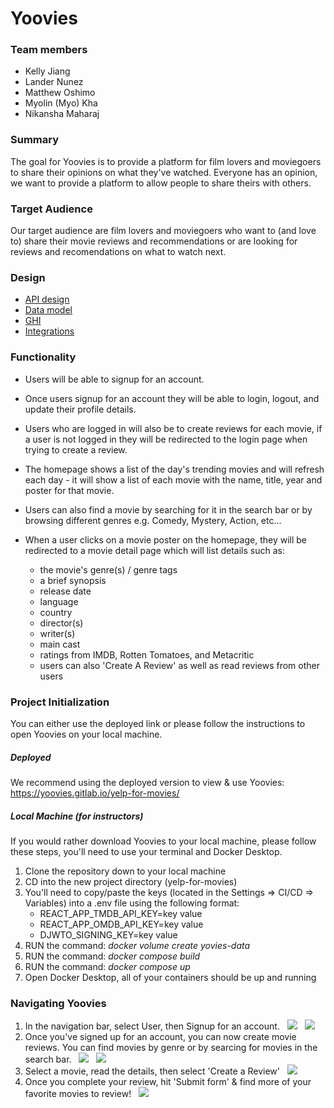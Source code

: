 # Yoovies

### Team members 
- Kelly Jiang
- Lander Nunez
- Matthew Oshimo
- Myolin (Myo) Kha
- Nikansha Maharaj


### Summary
The goal for Yoovies is to provide a platform for film lovers and moviegoers to share their opinions on what they've watched. Everyone has an opinion, we want to provide a platform to allow people to share theirs with others. 


### Target Audience
Our target audience are film lovers and moviegoers who want to (and love to) share their movie reviews and recommendations or are looking for reviews and recomendations on what to watch next.


### Design
* [API design](docs/apis.md)
* [Data model](docs/data-model.md)
* [GHI](docs/ghi.md)
* [Integrations](docs/integrations.md)


### Functionality
- Users will be able to signup for an account. 
- Once users signup for an account they will be able to login, logout, and update their profile details.  
- Users who are logged in will also be to create reviews for each movie, if a user is not logged in they will be redirected to the login page when trying to create a review. 

- The homepage shows a list of the day's trending movies and will refresh each day - it will show a list of each movie with the name, title, year and poster for that movie.
- Users can also find a movie by searching for it in the search bar or by browsing different genres e.g. Comedy, Mystery, Action, etc...

- When a user clicks on a movie poster on the homepage, they will be redirected to a movie detail page which will list details such as:
    - the movie's genre(s) / genre tags
    - a brief synopsis
    - release date
    - language
    - country
    - director(s)
    - writer(s)
    - main cast
    - ratings from IMDB, Rotten Tomatoes, and Metacritic
    - users can also 'Create A Review' as well as read reviews from other users


### Project Initialization
You can either use the deployed link or please follow the instructions to open Yoovies on your local machine. 


##### Deployed
We recommend using the deployed version to view & use Yoovies: https://yoovies.gitlab.io/yelp-for-movies/

##### Local Machine (for instructors)
If you would rather download Yoovies to your local machine, please follow these steps, you'll need to use your terminal and Docker Desktop. 

1. Clone the repository down to your local machine
2. CD into the new project directory (yelp-for-movies)
3. You'll need to copy/paste the keys (located in the Settings => CI/CD => Variables) into a .env file using the following format:
    - REACT_APP_TMDB_API_KEY=key value
    - REACT_APP_OMDB_API_KEY=key value
    - DJWTO_SIGNING_KEY=key value
4. RUN the command: *docker volume create yovies-data*
5. RUN the command: *docker compose build*
6. RUN the command: *docker compose up*
7. Open Docker Desktop, all of your containers should be up and running 

### Navigating Yoovies
1. In the navigation bar, select User, then Signup for an account.
    &nbsp; 
    ![](docs/wireframe/signup-for-account.png)
    &nbsp;
    ![](docs/wireframe/signup-page.png)
&nbsp;
&nbsp;
2. Once you've signed up for an account, you can now create movie reviews. You can find movies by genre or by searcing for movies in the search bar. 
    &nbsp;
    ![](docs/wireframe/genres.png)
    &nbsp;
    ![](docs/wireframe/search-bar.png)
&nbsp;
&nbsp;
3. Select a movie, read the details, then select 'Create a Review'
    &nbsp;
    ![](docs/wireframe/movie-detail-page.png)
&nbsp;
&nbsp;
4. Once you complete your review, hit 'Submit form' & find more of your favorite movies to review!
    &nbsp;
    ![](docs/wireframe/create-review-form.png)